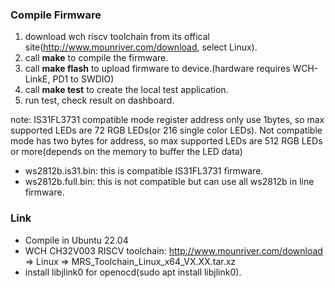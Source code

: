 ### Compile Firmware
1. download wch riscv toolchain from its offical site(http://www.mounriver.com/download, select Linux).
2. call **make** to compile the firmware.
3. call **make flash** to upload firmware to device.(hardware requires WCH-LinkE, PD1 to SWDIO)
4. call **make test** to create the local test application.
5. run test, check result on dashboard.

note: IS31FL3731 compatible mode register address only use 1bytes, so max supported LEDs are 72 RGB LEDs(or 216 single color LEDs). Not compatible mode has two bytes for address, so max supported LEDs are 512 RGB LEDs or more(depends on the memory to buffer the LED data)

- ws2812b.is31.bin: this is compatible IS31FL3731 firmware.
- ws2812b.full.bin: this is not compatible but can use all ws2812b in line firmware.

### Link

 - Compile in Ubuntu 22.04
 - WCH CH32V003 RISCV toolchain: http://www.mounriver.com/download => Linux => MRS_Toolchain_Linux_x64_VX.XX.tar.xz
 - install libjlink0 for openocd(sudo apt install libjlink0).

